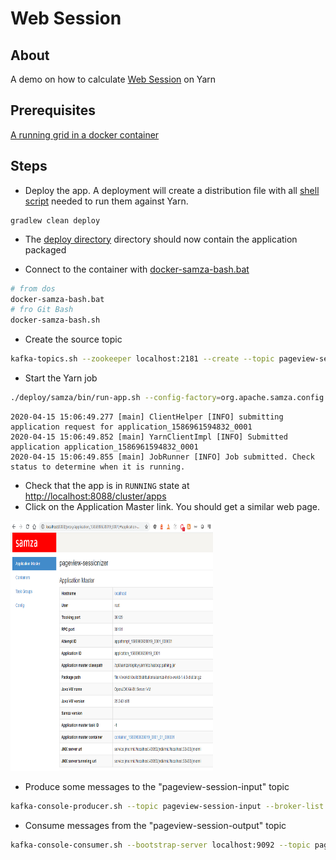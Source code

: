 # Web Session

## About

A demo on how to calculate [Web Session](https://gerardnico.com/marketing/analytics/session) on Yarn


## Prerequisites

[A running grid in a docker container](samza-grid-docker.md)

## Steps

  * Deploy the app. A deployment will create a distribution file with all [shell script](https://github.com/apache/samza/tree/master/samza-shell/src/main/bash) needed to run them against Yarn.

```dos
gradlew clean deploy 
```
  * The [deploy directory](../deploy) directory should now contain the application packaged
  
  * Connect to the container with [docker-samza-bash.bat](../docker-samza-bash.bat)

```bash
# from dos
docker-samza-bash.bat
# fro Git Bash
docker-samza-bash.sh
```

  * Create the source topic

```bash
kafka-topics.sh --zookeeper localhost:2181 --create --topic pageview-session-input --partitions 2 --replication-factor 1
```

  * Start the Yarn job

```bash
./deploy/samza/bin/run-app.sh --config-factory=org.apache.samza.config.factories.PropertiesConfigFactory --config-path=file://$PWD/deploy/samza/config/yarn-session-window-example.properties
```
```text
2020-04-15 15:06:49.277 [main] ClientHelper [INFO] submitting application request for application_1586961594832_0001
2020-04-15 15:06:49.852 [main] YarnClientImpl [INFO] Submitted application application_1586961594832_0001
2020-04-15 15:06:49.855 [main] JobRunner [INFO] Job submitted. Check status to determine when it is running.
```

  * Check that the app is in `RUNNING` state at [http://localhost:8088/cluster/apps](http://localhost:8088/cluster/apps)
  * Click on the Application Master link. You should get a similar web page.
  
<img src="demo_session_window_application_master.png" alt="Application Master of Samza" height="400" width="324">
 
 
  * Produce some messages to the "pageview-session-input" topic 
```bash
kafka-console-producer.sh --topic pageview-session-input --broker-list localhost:9092 < ./data/pageview-session-input.jsonl
```

  * Consume messages from the "pageview-session-output" topic 
```bash
kafka-console-consumer.sh --bootstrap-server localhost:9092 --topic pageview-session-output --property print.key=true --from-beginning
```